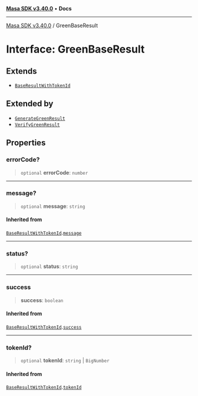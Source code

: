 [**Masa SDK v3.40.0**](../README.md) • **Docs**

***

[Masa SDK v3.40.0](../globals.md) / GreenBaseResult

# Interface: GreenBaseResult

## Extends

- [`BaseResultWithTokenId`](BaseResultWithTokenId.md)

## Extended by

- [`GenerateGreenResult`](GenerateGreenResult.md)
- [`VerifyGreenResult`](VerifyGreenResult.md)

## Properties

### errorCode?

> `optional` **errorCode**: `number`

***

### message?

> `optional` **message**: `string`

#### Inherited from

[`BaseResultWithTokenId`](BaseResultWithTokenId.md).[`message`](BaseResultWithTokenId.md#message)

***

### status?

> `optional` **status**: `string`

***

### success

> **success**: `boolean`

#### Inherited from

[`BaseResultWithTokenId`](BaseResultWithTokenId.md).[`success`](BaseResultWithTokenId.md#success)

***

### tokenId?

> `optional` **tokenId**: `string` \| `BigNumber`

#### Inherited from

[`BaseResultWithTokenId`](BaseResultWithTokenId.md).[`tokenId`](BaseResultWithTokenId.md#tokenid)
